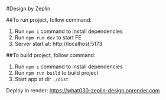 #Design by Zeplin

##To run project, follow command:

1. Run `npm i` command to install dependencies
2. Run `npm run dev` to start FE
3. Server start at: http://localhost:5173

##To build project, follow command:

1. Run `npm i` command to install dependencies
2. Run `npm run build` to build project
3. Start app at dir `./dist`

Deploy in render: https://what030-zeplin-design.onrender.com
